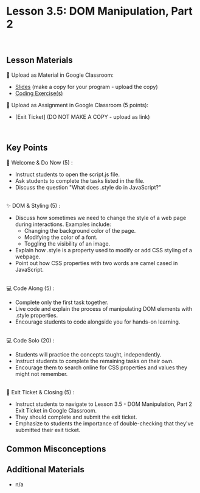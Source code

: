 # Lesson 3.5: DOM Manipulation, Part 2

<br>

## Lesson Materials

📖 Upload as Material in Google Classroom:
- [Slides](https://docs.google.com/presentation/d/1dkrmSF_1LrCH9GBaGZ31oF3Yq-OQmqDAs-VAuSK90p4/edit?usp=sharing) (make a copy for your program - upload the copy)
- [Coding Exercise(s)](https://github.com/itscodenation/int-u3l5-23-24-student-exercises)

📝 Upload as Assignment in Google Classroom (5 points):
- [Exit Ticket] (DO NOT MAKE A COPY - upload as link)

<br>


## Key Points

👋 Welcome & Do Now (5) :
- Instruct students to open the script.js file.
- Ask students to complete the tasks listed in the file.
- Discuss the question "What does .style do in JavaScript?"<br><br>

✨ DOM & Styling (5) :
- Discuss how sometimes we need to change the style of a web page during interactions. Examples include:
    - Changing the background color of the page.
    - Modifying the color of a font.
    - Toggling the visibility of an image.
- Explain how .style is a property used to modify or add CSS styling of a webpage.
- Point out how CSS properties with two words are camel cased in JavaScript.<br><br>

💻 Code Along (5) :
- Complete only the first task together.
- Live code and explain the process of manipulating DOM elements with .style properties.
- Encourage students to code alongside you for hands-on learning.<br><br>

💻 Code Solo (20) :
- Students will practice the concepts taught, independently.
- Instruct students to complete the remaining tasks on their own.
- Encourage them to search online for CSS properties and values they might not remember.<br><br>

👋 Exit Ticket & Closing (5) :
- Instruct students to navigate to Lesson 3.5 - DOM Manipulation, Part 2 Exit Ticket in Google Classroom.
- They should complete and submit the exit ticket.
- Emphasize to students the importance of double-checking that they've submitted their exit ticket.



## Common Misconceptions



## Additional Materials
- n/a